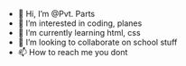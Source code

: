 - 👋 Hi, I’m @Pvt. Parts
- 👀 I’m interested in coding, planes
- 🌱 I’m currently learning html, css
- 💞️ I’m looking to collaborate on school stuff
- 📫 How to reach me you dont

<!---
AlmostAPilot/AlmostAPilot is a ✨ special ✨ repository because its `README.md` (this file) appears on your GitHub profile.
You can click the Preview link to take a look at your changes.
--->

